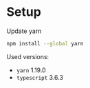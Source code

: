 

# Setup

Update yarn
```bash
npm install --global yarn
```


Used versions:
- `yarn` 1.19.0
- `typescript` 3.6.3

